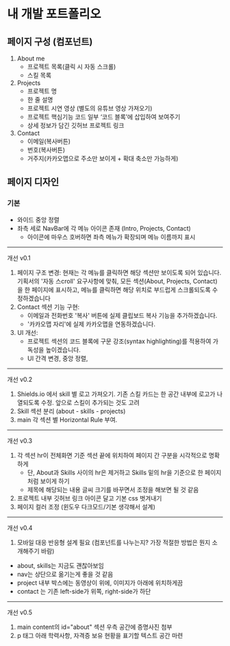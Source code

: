# 내 개발 포트폴리오

## 페이지 구성 (컴포넌트)

1. About me
   - 프로젝트 목록(클릭 시 자동 스크롤)
   - 스킬 목록
2. Projects
   - 프로젝트 명
   - 한 줄 설명
   - 프로젝트 시연 영상 (별도의 유튜브 영상 가져오기)
   - 프로젝트 핵심기능 코드 일부 ‘코드 블록’에 삽입하여 보여주기
   - 상세 정보가 담긴 깃허브 프로젝트 링크
3. Contact
   - 이메일(복사버튼)
   - 번호(복사버튼)
   - 거주지(카카오맵으로 주소만 보이게 + 확대 축소만 가능하게)

## 페이지 디자인

### 기본

- 와이드 중앙 정렬
- 좌측 세로 NavBar에 각 메뉴 아이콘 존재 (Intro, Projects, Contact)
  - 아이콘에 마우스 호버하면 좌측 메뉴가 확장되며 메뉴 이름까지 표시

---

개선 v0.1

1.  페이지 구조 변경: 현재는 각 메뉴를 클릭하면 해당 섹션만 보이도록 되어 있습니다. 기획서의 '자동 스croll' 요구사항에 맞춰,
    모든 섹션(About, Projects, Contact)을 한 페이지에 표시하고, 메뉴를 클릭하면 해당 위치로 부드럽게 스크롤되도록 수정하겠습니다
2.  Contact 섹션 기능 구현:
    - 이메일과 전화번호 '복사' 버튼에 실제 클립보드 복사 기능을 추가하겠습니다.
    - '카카오맵 자리'에 실제 카카오맵을 연동하겠습니다.
3.  UI 개선:
    - 프로젝트 섹션의 코드 블록에 구문 강조(syntax highlighting)를 적용하여 가독성을 높이겠습니다.
    - UI 간격 변경, 중앙 정렬,

---

개선 v0.2

1. Shields.io 에서 skill 별 로고 가져오기. 기존 스킬 카드는 한 공간 내부에 로고가 나열되도록 수정. 앞으로 스킬이 추가되는 것도 고려
2. Skill 섹션 분리 (about - skills - projects)
3. main 각 섹션 별 Horizontal Rule 부여.

---

개선 v0.3

1. 각 섹션 hr이 전체화면 기준 섹션 끝에 위치하여 페이지 간 구분을 시각적으로 명확하게
   - 단, About과 Skills 사이의 hr은 제거하고 Skills 밑의 hr을 기준으로 한 페이지처럼 보이게 하기
   - 제목에 해당되는 내용 글씨 크기를 바꾸면서 조정을 해보면 될 것 같음
2. 프로젝트 내부 깃허브 링크 아이콘 달고 기본 css 벗겨내기
3. 페이지 컬러 조정 (윈도우 다크모드/기본 생각해서 설계)

---

개선 v0.4

1. 모바일 대응 반응형 설계 필요 (컴포넌트를 나누는지? 가장 적절한 방법은 뭔지 소개해주기 바람)

- about, skills는 지금도 괜찮아보임
- nav는 상단으로 옮기는게 좋을 것 같음
- project 내부 박스에는 동영상이 위에, 이미지가 아래에 위치하게끔
- contact 는 기존 left-side가 위쪽, right-side가 하단

---

개선 v0.5

1. main content의 id="about" 섹션 우측 공간에 증명사진 첨부
2. p 태그 아래 학력사항, 자격증 보유 현황을 표기할 텍스트 공간 마련
